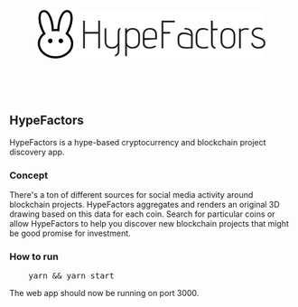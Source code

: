 <p align="center">
    <img src='./screenshots/hype.png'/>
</p>

<br/>
<br/>
<br/>

HypeFactors
---

HypeFactors is a hype-based cryptocurrency and blockchain project discovery app.

### Concept

There's a ton of different sources for social media activity around blockchain projects. HypeFactors aggregates and renders an original 3D drawing based on this data for each coin. Search for particular coins or allow HypeFactors to help you discover new blockchain projects that might be good promise for investment.

### How to run
<pre>
    yarn && yarn start
</pre>

The web app should now be running on port 3000.


